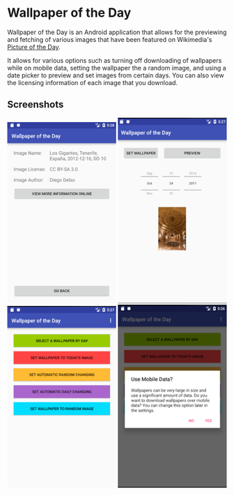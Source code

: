 # Wallpaper of the Day
Wallpaper of the Day is an Android application that allows for the previewing and fetching of various images that have been featured on Wikimedia's [Picture of the Day](https://commons.wikimedia.org/wiki/Commons:Picture_of_the_day).

It allows for various options such as turning off downloading of wallpapers while on mobile data, setting the wallpaper the a random image, and using a date picker to preview and set images from certain days. You can also view the licensing information of each image that you download.

## Screenshots

<img src="https://github.com/ATMarcks/Files/blob/master/Wallpaper-of-the-Day/license.png" width="250">

<img src="https://github.com/ATMarcks/Files/blob/master/Wallpaper-of-the-Day/preview.png" width="250">

<img src="https://github.com/ATMarcks/Files/blob/master/Wallpaper-of-the-Day/front.png" width="250">

<img src="https://github.com/ATMarcks/Files/blob/master/Wallpaper-of-the-Day/dialog.png" width="250">
